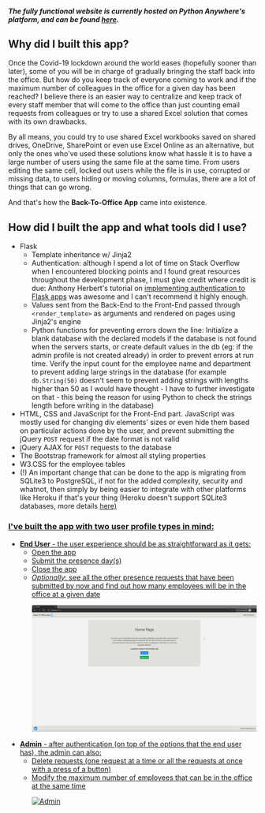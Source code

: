 ##### The fully functional website is currently hosted on Python Anywhere's platform, and can be found <a href="http://gabrieldan.pythonanywhere.com/">here</a>.
<p>
  
## Why did I built this app? 
  Once the Covid-19 lockdown around the world eases (hopefully sooner than later), some of you will be in charge of gradually bringing the staff back into the office. But how do you keep track of everyone coming to work and if the maximum number of colleagues in the office for a given day has been reached? I believe  there is an easier way to centralize and keep track of every staff member that will come to the office than just counting email requests from colleagues or try to use a shared Excel solution that comes with its own drawbacks. <p>
  By all means, you could try to use shared Excel workbooks saved on shared drives, OneDrive, SharePoint or even use Excel Online as an alternative, but only the ones who've used these solutions know what hassle it is to have a large number of users using the same file at the same time. From users editing the same cell, locked out users while the file is in use, corrupted or missing data, to users hiding or moving columns, formulas, there are a lot of things that can go wrong. <p>
    And that's how the <b>Back-To-Office App</b> came into existence. <p>
  
## How did I built the app and what tools did I use?
* Flask
  * Template inheritance w/ Jinja2
  * Authentication: although I spend a lot of time on Stack Overflow when I encountered blocking points and I found great resources throughout the development phase, I must give credit where credit is due: Anthony Herbert's tutorial on  <a href="https://www.digitalocean.com/community/tutorials/how-to-add-authentication-to-your-app-with-flask-login">implementing authentication to Flask apps</a> was awesome and I can't recommend it highly enough.
  * Values sent from the Back-End to the Front-End passed through ```<render_template>``` as arguments and rendered on pages using Jinja2's engine 
  * Python functions for preventing errors down the line: Initialize a blank database with the declared models if the database is not found when the servers starts, or create default values in the db (eg: if the admin profile is not created already) in order to prevent errors at run time. Verify the input count for the employee name and department to prevent adding large strings in the database (for example ```db.String(50)``` doesn't seem to prevent adding strings with lengths higher than 50 as I would have thought - I have to further investigate on that - this being the reason for using Python to check the strings length before writing in the database)
* HTML, CSS and JavaScript for the Front-End part. JavaScript was mostly used for changing div elements' sizes or even hide them based on particular actions done by the user, and prevent submitting the jQuery ```POST``` request if the date format is not valid
* jQuery AJAX for ```POST``` requests to the database
* The Bootstrap framework for almost all styling properties
* W3.CSS for the employee tables
* (!) An important change that can be done to the app is migrating from SQLite3 to PostgreSQL, if not for the added complexity, security and whatnot, then simply by being easier to integrate with other platforms like Heroku if that's your thing (Heroku doesn't support SQLite3 databases, more details <a href="https://devcenter.heroku.com/articles/sqlite3">here)

### I've built the app with two user profile types in mind:
* <b>End User</b> - the user experience should be as straightforward as it gets:
  * Open the app
  * Submit the presence day(s)
  * Close the app
  * *Optionally*: see all the other presence requests that have been submitted by now and find out how many employees will be in the office at a given date <p>
  ![User](static/user.gif) <p>
* <b>Admin</b> - after authentication (on top of the options that the end user has), the admin can also:
  * Delete requests (one request at a time or all the requests at once with a press of a button)
  * Modify the maximum number of employees that can be in the office at the same time <p>
  ![Admin](static/admin.gif) <p>
